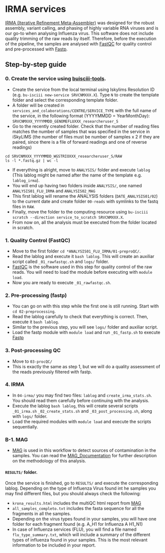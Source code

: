 # IRMA services

[IRMA (Iterative Refinement Meta-Assembler)](https://wonder.cdc.gov/amd/flu/irma/) was designed for the robust assembly, variant calling, and phasing of highly variable RNA viruses and is our go-to when analysing Influenza virus.
This software does not include quality trimming of the raw reads by itself. Therefore, before the execution of the pipeline, the samples are analysed with [FastQC](http://www.bioinformatics.babraham.ac.uk/projects/fastqc/) for quality control and pre-processed with [Fastp](https://github.com/OpenGene/fastp?tab=readme-ov-file#fastp).

## Step-by-step guide

### 0. Create the service using [buisciii-tools](https://github.com/BU-ISCIII/buisciii-tools).

- Create the service from the local terminal using Iskylims Resolution ID (e.g. `bu-isciii new-service SRVCNMXXX.X`). Type `N` to create the template folder and select the corresponding template folder.
- A folder will be created in `services_and_colaborations/CENTRE/SERVICE_TYPE` with the full name of the service, in the following format (YYYYMMDD = YearMonthDay):
`SRVCNMXXX_YYYYMMDD_GENOMEFLUXXX_researcheruser_S`
- Go to the recently created folder. Check that the number of reading files matches the number of samples that was specified in the service in iSkyLIMS (the number of files must be number of samples x 2 if they are paired, since there is a file of forward readings and one of reverse readings)
```
cd SRVCNMXXX_YYYYMMDD_WGSTRIOXXX_researcheruser_S/RAW
ls -l *.fastq.gz | wc -l
```
- If everything is alright, move to `ANALYSIS/` folder and execute `lablog` (This lablog might be named after the name of the template e.g. `lablog_irma`).
- You will end up having two folders inside `ANALYSIS/`, one named `ANALYSIS01_FLU_IRMA` and `ANALYSIS02_MAG`
- This first lablog will rename the ANALYSIS folders (`DATE_ANALYSIS01/02`) to the current date and create folder `00-reads` with symlinks to the fastq files in `RAW`.
- Finally, move the folder to the computing resource using `bu-isciii scratch --direction service_to_scratch SRVCNMXXX.X`.
- From now on, all the analysis must be executed from the folder located in scratch.

### 1. Quality Control (FastQC)

- Move to the first folder `cd *ANALYSIS01_FLU_IRMA/01-preproQC/`.
- Read the lablog and execute it `bash lablog`. This will create an auxiliar script called `_01_rawfastqc.sh` and `logs/` folder.
- [FastQC](http://www.bioinformatics.babraham.ac.uk/projects/fastqc/) is the software used in this step for quality control of the raw reads. You will need to load the module before executing with `module load`.
- Now you are ready to execute `_01_rawfastqc.sh`.

### 2. Pre-processing (fastp)

- You can go on with this step while the first one is still running. Start with `cd 02-preprocessing`.
- Read the lablog carefully to check that everything is correct. Then, execute it `bash lablog`.
- Similar to the previous step, you will see `logs/` folder and auxiliar script.
- Load the fastp module with `module load` and run `_01_fastp.sh` to execute [Fastp](https://github.com/OpenGene/fastp?tab=readme-ov-file#fastp)

### 3. Post-processing QC

- Move to `03-procQC/`
- This is exactly the same as step 1, but we will do a quality assessment of the reads previously filtered with fastp. 

### 4. IRMA

- In `04-irma/` you may find two files: `lablog` and `create_irma_stats.sh`. You should read them carefully before continuing with the analysis.
- Execute the lablog `bash lablog`, this will create several scripts `_01_irma.sh` `_02_create_stats.sh` and `_03_post_processing.sh`, along with `logs/` folder.
- Load the required modules with `module load` and execute the scripts sequentially.

### B-1. MAG

- [MAG](https://github.com/nf-core/mag) is used in this workflow to detect sources of contamination in the samples. You can read the [MAG_Documentation](https://github.com/BU-ISCIII/BU-ISCIII/blob/main/docs/MAG-service.md) for further description on the methodology of this analysis.

#### `RESULTS/` folder.

Once the service is finished, go to `RESULTS/` and execute the corresponding lablog. Depending on the type of Influenza Virus found int he samples you may find different files, but you should always check the following:

- `krona_results.html` includes the multiQC html report from [MAG](https://github.com/BU-ISCIII/buisciii-tools/blob/main/bu_isciii/assets/reports/md/mag.md)
- `all_samples_completo.txt` includes the fasta sequence for all the fragments in all the samples.
- Depending on the virus types found in your samples, you will have one folder for each fragment found (e.g. A_H1 for Influenza A H1_N1)
- In case of Influenza services (FLU), you will find a file named `flu_type_summary.txt`, which will include a summary of the different types of influenza found in your samples. This is the most relevant information to be included in your report.
